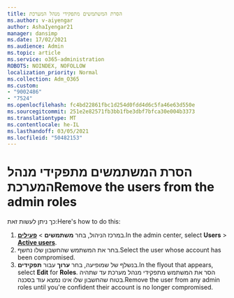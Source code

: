 ```yaml
---
title: הסרת המשתמשים מתפקידי מנהל המערכת
ms.author: v-aiyengar
author: AshaIyengar21
manager: dansimp
ms.date: 17/02/2021
ms.audience: Admin
ms.topic: article
ms.service: o365-administration
ROBOTS: NOINDEX, NOFOLLOW
localization_priority: Normal
ms.collection: Adm_O365
ms.custom:
- "9002486"
- "7524"
ms.openlocfilehash: fc4bd22861fbc1d254d0fdd4d6c5fa46e63d550e
ms.sourcegitcommit: 251e2e82571fb3bb1fbe3dbf7bfca30e004b3373
ms.translationtype: MT
ms.contentlocale: he-IL
ms.lasthandoff: 03/05/2021
ms.locfileid: "50482153"
---
```

# <a name="remove-the-users-from-the-admin-roles"></a><span data-ttu-id="93c04-102">הסרת המשתמשים מתפקידי מנהל המערכת</span><span class="sxs-lookup"><span data-stu-id="93c04-102">Remove the users from the admin roles</span></span>

<span data-ttu-id="93c04-103">כך ניתן לעשות זאת:</span><span class="sxs-lookup"><span data-stu-id="93c04-103">Here's how to do this:</span></span>

1. <span data-ttu-id="93c04-104">במרכז הניהול, בחר **משתמשים**  >  [**פעילים**](https://go.microsoft.com/fwlink/p/?linkid=834822).</span><span class="sxs-lookup"><span data-stu-id="93c04-104">In the admin center, select **Users** > [**Active users**](https://go.microsoft.com/fwlink/p/?linkid=834822).</span></span>
1. <span data-ttu-id="93c04-105">בחר את המשתמש שהחשבון שלו נחשף.</span><span class="sxs-lookup"><span data-stu-id="93c04-105">Select the user whose account has been compromised.</span></span>
1. <span data-ttu-id="93c04-106">בנשלף של שמופיעה, בחר **ערוך** עבור **תפקידים**.</span><span class="sxs-lookup"><span data-stu-id="93c04-106">In the flyout that appears, select **Edit** for **Roles**.</span></span> <span data-ttu-id="93c04-107">הסר את המשתמש מתפקידי מנהל מערכת עד שתהיה בטוח שהחשבון שלו אינו נמצא עוד בסכנה.</span><span class="sxs-lookup"><span data-stu-id="93c04-107">Remove the user from any admin roles until you're confident their account is no longer compromised.</span></span>

